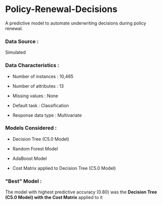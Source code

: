 # Policy-Renewal-Decisions

A predictive model to automate underwriting decisions during policy renewal.

### Data Source :

Simulated

### Data Characteristics :

* Number of instances : 10,465

* Number of attributes : 13

* Missing values : None

* Default task : Classification

* Response data type : Multivariate

### Models Considered :

* Decision Tree (C5.0 Model)

* Random Forest Model

* AdaBoost Model

* Cost Matrix applied to Decision Tree (C5.0 Model)

### "Best" Model :

The model with highest predictive accuracy (0.80) was the **Decision Tree (C5.0 Model) with the Cost Matrix** applied to it




